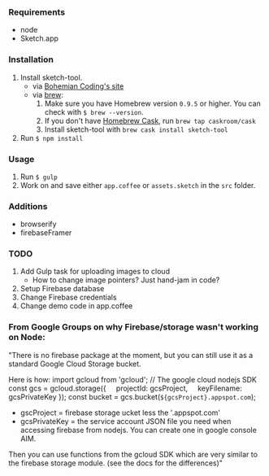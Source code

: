 ### Requirements

* node
* Sketch.app

### Installation

1. Install sketch-tool.
    * via [Bohemian Coding's site](http://www.sketchapp.com/tool/)
    * via [brew](http://brew.sh/):
      1. Make sure you have Homebrew version `0.9.5` or higher. You can check with `$ brew --version`.
      2. If you don't have [Homebrew Cask](http://caskroom.io/), run `brew tap caskroom/cask`
      3. Install sketch-tool with `brew cask install sketch-tool`
2. Run `$ npm install`

### Usage

1. Run `$ gulp`
2. Work on and save either `app.coffee` or `assets.sketch` in the `src` folder.


### Additions
* browserify
* firebaseFramer

### TODO
1. Add Gulp task for uploading images to cloud
    + How to change image pointers? Just hand-jam in code?
2. Setup Firebase database
3. Change Firebase credentials
4. Change demo code in app.coffee

### From Google Groups on why Firebase/storage wasn't working on Node:
"There is no firebase package at the moment, but you can still use it as a standard Google Cloud Storage bucket.

Here is how:
import gcloud from 'gcloud'; // The google cloud nodejs SDK
const gcs = gcloud.storage({
    projectId: gcsProject,
    keyFilename: gcsPrivateKey
});
const bucket = gcs.bucket(`${gcsProject}.appspot.com`);

- gscProject = firebase storage ucket less the '.appspot.com'
- gcsPrivateKey = the service account JSON file you need when accessing firebase from nodejs. You can create one in google console AIM.

Then you can use functions from the gcloud SDK which are very similar to the firebase storage module. (see the docs for the differences)"
